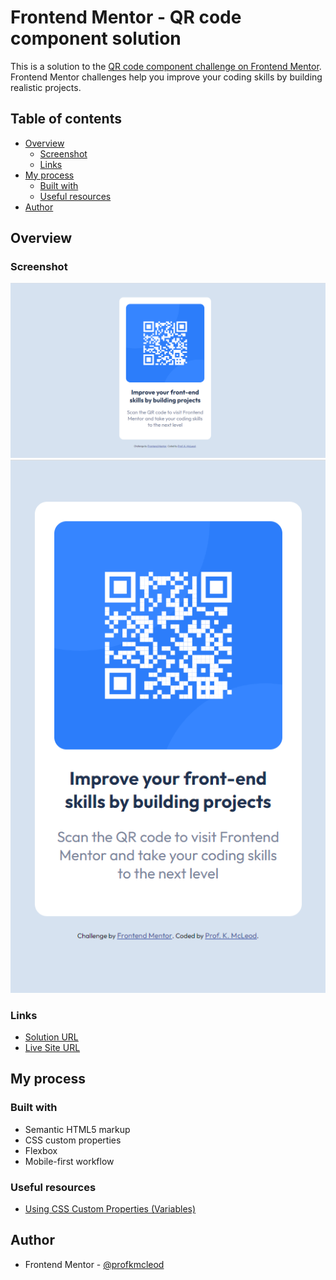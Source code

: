 # Frontend Mentor - QR code component solution

This is a solution to the [QR code component challenge on Frontend Mentor](https://www.frontendmentor.io/challenges/qr-code-component-iux_sIO_H). Frontend Mentor challenges help you improve your coding skills by building realistic projects. 

## Table of contents

- [Overview](#overview)
  - [Screenshot](#screenshot)
  - [Links](#links)
- [My process](#my-process)
  - [Built with](#built-with)
  - [Useful resources](#useful-resources)
- [Author](#author)

## Overview

### Screenshot

![Desktop View](./screenshot-desktop.PNG)
![Mobile View](./screenshot-mobile.PNG)

### Links

- [Solution URL](https://www.frontendmentor.io/solutions/css-variables-flexbox-mjmVm5bmQ2)
- [Live Site URL](https://profkmcleod.github.io/fm-qr-code-component-main/)

## My process

### Built with

- Semantic HTML5 markup
- CSS custom properties
- Flexbox
- Mobile-first workflow

### Useful resources

- [Using CSS Custom Properties (Variables)](https://developer.mozilla.org/en-US/docs/Web/CSS/Using_CSS_custom_properties) 

## Author

- Frontend Mentor - [@profkmcleod](https://www.frontendmentor.io/profile/profkmcleod)
